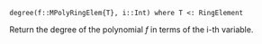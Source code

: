 ```
degree(f::MPolyRingElem{T}, i::Int) where T <: RingElement
```

Return the degree of the polynomial $f$ in terms of the i-th variable.
